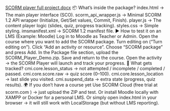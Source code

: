 [SCORM player full project.docx](https://github.com/user-attachments/files/22186660/SCORM.player.full.project.docx)
📦 What’s inside the package?
index.html → The main player interface (SCO).
scorm_api_wrapper.js → Minimal SCORM 1.2 API wrapper (Initialize, Get/Set values, Commit, Finish).
player.js → The content player logic (slides, quiz, progress tracking).
styles.css → Simple styling.
imsmanifest.xml → SCORM 1.2 manifest file.
▶️ How to test it on an LMS
(Example: Moodle)
Log in to Moodle as Teacher or Admin.
Open the course where you want to add the SCORM package.
Turn editing on (“Turn editing on”).
Click “Add an activity or resource”.
Choose “SCORM package” and press Add.
In the Package file section, upload the SCORM_Player_Demo.zip.
Save and return to the course.
Open the activity → the SCORM Player will launch and track your progress.
📝 What gets tracked?
cmi.core.lesson_status → not attempted / incomplete / completed / passed.
cmi.core.score.raw → quiz score (0–100).
cmi.core.lesson_location → last slide you visited.
cmi.suspend_data → extra state (progress, quiz results).
🌍 If you don’t have a course yet
Use SCORM Cloud (free trial at scorm.com
) → just upload the ZIP and test.
Or install Moodle locally with XAMPP or Docker for a personal LMS.
Or simply open index.html in your browser → it will still work with LocalStorage (but without LMS reporting).
